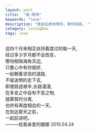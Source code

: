 ```yaml
---
layout: post
title:  "爱~等待"
keywords: "love"
description: "我会在原地等你，等你回来。	"
category: lovingDou
tags: love 
---
```


这四个月来相互扶持着度过的每一天,  
经过多少岁月都不会改变，  
哪怕相隔海角天边,  
只要心中有你就好,  
一起朝着坚信的道路,  
不留迷惘的走下去,  
即便路途艰辛,长路漫漫,  
在多变之中自有不变之物,  
就算暂时分离,  
也终有再度相会的一天，  
在到达那天之前，  
一起前进吧。  
   ———给我亲爱的娜娜 2015.04.24